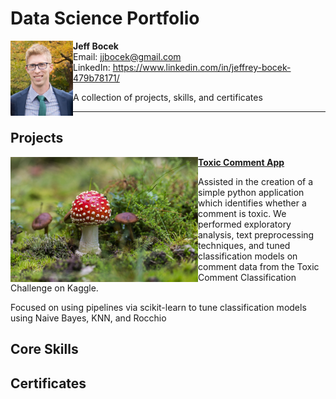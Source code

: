 # Data Science Portfolio
<img align = "left" width = "100" height = "120" src = "https://github.com/jjbocek/Data-Science-Portfolio/blob/main/images/123.png">

**Jeff Bocek**     
Email: jjbocek@gmail.com  
LinkedIn: https://www.linkedin.com/in/jeffrey-bocek-479b78171/

A collection of projects, skills, and certificates 

---

## Projects

<img align = "left" width = "300" height = "200" src="https://github.com/jjbocek/Data-Science-Portfolio/blob/main/images/toxic%20mushroom.jpg"> **[Toxic Comment App](https://github.com/jjbocek/ToxicApp)** 

Assisted in the creation of a simple python application which identifies whether a comment is toxic. We performed exploratory analysis, text preprocessing techniques, and tuned classification models on comment data from the Toxic Comment Classification Challenge on Kaggle.

Focused on using pipelines via scikit-learn to tune classification models using Naive Bayes, KNN, and Rocchio  

## Core Skills

## Certificates
